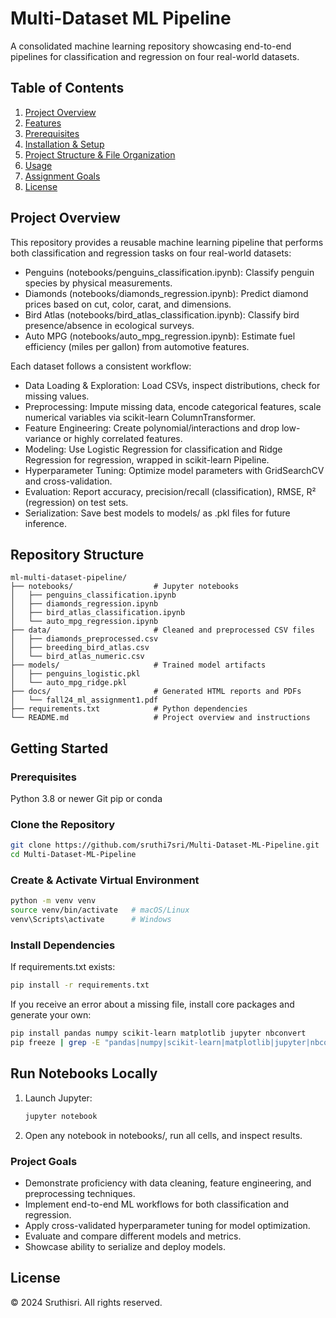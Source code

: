 # Multi-Dataset ML Pipeline

A consolidated machine learning repository showcasing end-to-end pipelines for classification and regression on four real-world datasets.

## Table of Contents
1. [Project Overview](#project-overview)  
2. [Features](#features)  
3. [Prerequisites](#prerequisites)  
4. [Installation & Setup](#installation--setup)  
5. [Project Structure & File Organization](#project-structure--file-organization)  
6. [Usage](#usage)  
7. [Assignment Goals](#assignment-goals)  
8. [License](#license)  


## Project Overview

This repository provides a reusable machine learning pipeline that performs both classification and regression tasks on four real-world datasets:
- Penguins (notebooks/penguins_classification.ipynb): Classify penguin species by physical measurements.
- Diamonds (notebooks/diamonds_regression.ipynb): Predict diamond prices based on cut, color, carat, and dimensions.
- Bird Atlas (notebooks/bird_atlas_classification.ipynb): Classify bird presence/absence in ecological surveys.
- Auto MPG (notebooks/auto_mpg_regression.ipynb): Estimate fuel efficiency (miles per gallon) from automotive features.

Each dataset follows a consistent workflow:
- Data Loading & Exploration: Load CSVs, inspect distributions, check for missing values.
- Preprocessing: Impute missing data, encode categorical features, scale numerical variables via scikit-learn ColumnTransformer.
- Feature Engineering: Create polynomial/interactions and drop low-variance or highly correlated features.
- Modeling: Use Logistic Regression for classification and Ridge Regression for regression, wrapped in scikit-learn Pipeline.
- Hyperparameter Tuning: Optimize model parameters with GridSearchCV and cross-validation.
- Evaluation: Report accuracy, precision/recall (classification), RMSE, R² (regression) on test sets.
- Serialization: Save best models to models/ as .pkl files for future inference.

## Repository Structure
```
ml-multi-dataset-pipeline/
├── notebooks/                  # Jupyter notebooks
│   ├── penguins_classification.ipynb
│   ├── diamonds_regression.ipynb
│   ├── bird_atlas_classification.ipynb
│   └── auto_mpg_regression.ipynb
├── data/                       # Cleaned and preprocessed CSV files
│   ├── diamonds_preprocessed.csv
│   ├── breeding_bird_atlas.csv
│   └── bird_atlas_numeric.csv
├── models/                     # Trained model artifacts
│   ├── penguins_logistic.pkl
│   └── auto_mpg_ridge.pkl
├── docs/                       # Generated HTML reports and PDFs
│   └── fall24_ml_assignment1.pdf
├── requirements.txt            # Python dependencies
└── README.md                   # Project overview and instructions
```

## Getting Started

### Prerequisites
Python 3.8 or newer
Git
pip or conda

### Clone the Repository

```bash
git clone https://github.com/sruthi7sri/Multi-Dataset-ML-Pipeline.git
cd Multi-Dataset-ML-Pipeline
```

### Create & Activate Virtual Environment
```bash
python -m venv venv
source venv/bin/activate   # macOS/Linux
venv\Scripts\activate      # Windows
```

### Install Dependencies
If requirements.txt exists:
```bash
pip install -r requirements.txt
```
If you receive an error about a missing file, install core packages and generate your own:
```bash
pip install pandas numpy scikit-learn matplotlib jupyter nbconvert
pip freeze | grep -E "pandas|numpy|scikit-learn|matplotlib|jupyter|nbconvert" > requirements.txt
```

## Run Notebooks Locally
1. Launch Jupyter:
    ```bash
    jupyter notebook
    ```
2. Open any notebook in notebooks/, run all cells, and inspect results.

### Project Goals
- Demonstrate proficiency with data cleaning, feature engineering, and preprocessing techniques.
- Implement end-to-end ML workflows for both classification and regression.
- Apply cross-validated hyperparameter tuning for model optimization.
- Evaluate and compare different models and metrics.
- Showcase ability to serialize and deploy models.

## License
© 2024 Sruthisri. All rights reserved.
